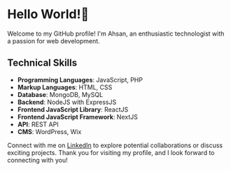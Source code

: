 # Hello World!🫡

Welcome to my GitHub profile! I'm Ahsan, an enthusiastic technologist with a passion for web development.
## Technical Skills

- **Programming Languages**: JavaScript, PHP
- **Markup Languages**: HTML, CSS
- **Database**: MongoDB, MySQL
- **Backend**: NodeJS with ExpressJS
- **Frontend JavaScript Library**: ReactJS
- **Frontend JavaScript Framework**: NextJS
- **API**: REST API
- **CMS**: WordPress, Wix

Connect with me on [LinkedIn](https://www.linkedin.com/in/aronnoahsan/) to explore potential collaborations or discuss exciting projects. Thank you for visiting my profile, and I look forward to connecting with you!
